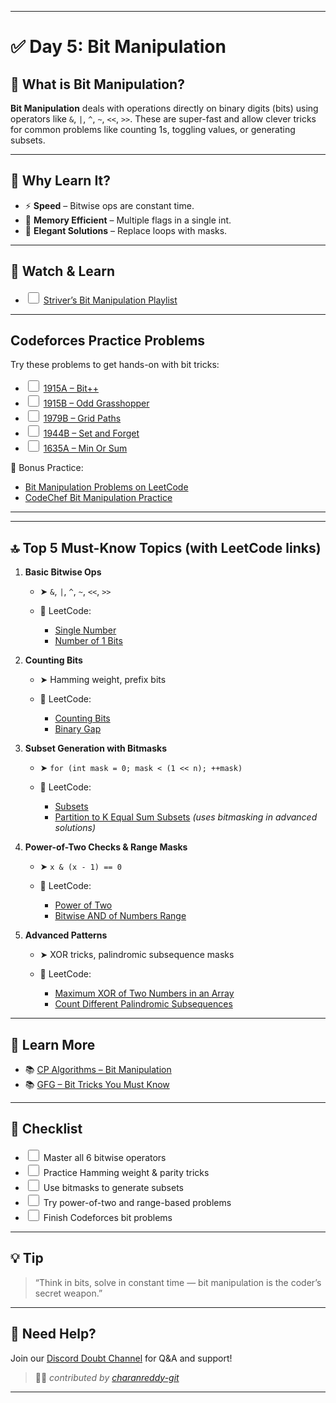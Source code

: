 <style>
  input[type="checkbox"] {
    width: 18px;
    height: 18px;
    cursor: pointer;
    transition: box-shadow 0.3s ease, background-color 0.3s ease;
  }

  input[type="checkbox"]:hover {
    box-shadow: 0 0 5px 2px rgba(59, 130, 246, 0.6);
    background-color: rgba(59, 130, 246, 0.1);
  }

  input[type="checkbox"]:focus-visible {
    outline: 2px solid rgba(59, 130, 246, 0.8);
    outline-offset: 2px;
  }
</style>
---

# ✅ Day 5: Bit Manipulation

## 📖 What is Bit Manipulation?

**Bit Manipulation** deals with operations directly on binary digits (bits) using operators like `&`, `|`, `^`, `~`, `<<`, `>>`. These are super-fast and allow clever tricks for common problems like counting 1s, toggling values, or generating subsets.

---

## 🚀 Why Learn It?

* ⚡ **Speed** – Bitwise ops are constant time.
* 💾 **Memory Efficient** – Multiple flags in a single int.
* 🧠 **Elegant Solutions** – Replace loops with masks.

---

## 🎥 Watch & Learn


* <input type="checkbox" id="watch-striver"> <label for="watch-striver">[Striver’s Bit Manipulation Playlist](https://www.youtube.com/playlist?list=PLgUwDviBIf0rnqh8QsJaHyIX7KUiaPUv7)</label>

---

## Codeforces Practice Problems

Try these problems to get hands-on with bit tricks:

* <input type="checkbox" id="cf-1915a"> <label for="cf-1915a">[1915A – Bit++](https://codeforces.com/problemset/problem/1915/A)</label>
* <input type="checkbox" id="cf-1915b"> <label for="cf-1915b">[1915B – Odd Grasshopper](https://codeforces.com/problemset/problem/1915/B)</label>
* <input type="checkbox" id="cf-1979b"> <label for="cf-1979b">[1979B – Grid Paths](https://codeforces.com/problemset/problem/1979/B)</label>
* <input type="checkbox" id="cf-1944b"> <label for="cf-1944b">[1944B – Set and Forget](https://codeforces.com/problemset/problem/1944/B)</label>
* <input type="checkbox" id="cf-1635a"> <label for="cf-1635a">[1635A – Min Or Sum](https://codeforces.com/problemset/problem/1635/A)</label>

🔖 Bonus Practice:

* <a href="https://leetcode.com/tag/bit-manipulation/" target="_blank">Bit Manipulation Problems on LeetCode</a>
* <a href="https://www.codechef.com/practice/bit-manipulation" target="_blank">CodeChef Bit Manipulation Practice</a>

---


---

## 🔝 Top 5 Must-Know Topics (with LeetCode links)

1. **Basic Bitwise Ops**

   * ➤ `&`, `|`, `^`, `~`, `<<`, `>>`
   * 🔗 LeetCode:

     * [Single Number](https://leetcode.com/problems/single-number/)
     * [Number of 1 Bits](https://leetcode.com/problems/number-of-1-bits/)

2. **Counting Bits**

   * ➤ Hamming weight, prefix bits
   * 🔗 LeetCode:

     * [Counting Bits](https://leetcode.com/problems/counting-bits/)
     * [Binary Gap](https://leetcode.com/problems/binary-gap/)



3. **Subset Generation with Bitmasks**

   * ➤ `for (int mask = 0; mask < (1 << n); ++mask)`
   * 🔗 LeetCode:

     * [Subsets](https://leetcode.com/problems/subsets/)
     * [Partition to K Equal Sum Subsets](https://leetcode.com/problems/partition-to-k-equal-sum-subsets/) *(uses bitmasking in advanced solutions)*



4. **Power-of-Two Checks & Range Masks**

   * ➤ `x & (x - 1) == 0`
   * 🔗 LeetCode:

     * [Power of Two](https://leetcode.com/problems/power-of-two/)
     * [Bitwise AND of Numbers Range](https://leetcode.com/problems/bitwise-and-of-numbers-range/)

5. **Advanced Patterns**

   * ➤ XOR tricks, palindromic subsequence masks
   * 🔗 LeetCode:

     * [Maximum XOR of Two Numbers in an Array](https://leetcode.com/problems/maximum-xor-of-two-numbers-in-an-array/)
     * [Count Different Palindromic Subsequences](https://leetcode.com/problems/count-different-palindromic-subsequences/)

---



## 📘 Learn More

* 📚 [CP Algorithms – Bit Manipulation](https://cp-algorithms.com/algebra/bit-manipulation.html)
* 📚 [GFG – Bit Tricks You Must Know](https://www.geeksforgeeks.org/bit-tricks/)

---

## 🧾 Checklist

* <input type="checkbox" id="check-ops"> <label for="check-ops">Master all 6 bitwise operators</label>
* <input type="checkbox" id="check-hamming"> <label for="check-hamming">Practice Hamming weight & parity tricks</label>
* <input type="checkbox" id="check-subsets"> <label for="check-subsets">Use bitmasks to generate subsets</label>
* <input type="checkbox" id="check-power"> <label for="check-power">Try power-of-two and range-based problems</label>
* <input type="checkbox" id="check-codeforces"> <label for="check-codeforces">Finish Codeforces bit problems</label>

---

## 💡 Tip

> “Think in bits, solve in constant time — bit manipulation is the coder’s secret weapon.”

---

## 📣 Need Help?

Join our [Discord Doubt Channel](https://discord.gg/D3jDzyAE) for Q\&A and support!

> 🧑‍💻 *contributed by [charanreddy-git](https://github.com/charanreddy-git/)*

---
<script>
  document.addEventListener("DOMContentLoaded", function () {
    const checkboxes = document.querySelectorAll('input[type="checkbox"]');
    checkboxes.forEach((checkbox) => {
      const isChecked = localStorage.getItem(checkbox.id) === "true";
      checkbox.checked = isChecked;
    });
    checkboxes.forEach((checkbox) => {
      checkbox.addEventListener("change", function () {
        localStorage.setItem(checkbox.id, checkbox.checked);
      });
    });
  });
</script>
